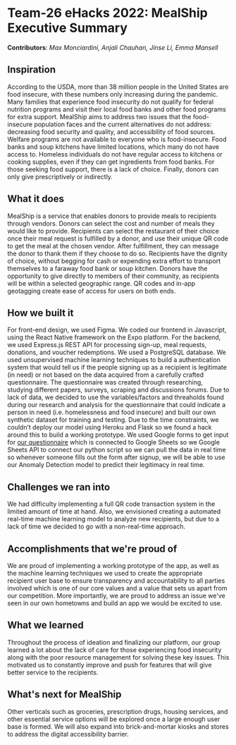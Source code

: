 # Team-26 eHacks 2022: MealShip Executive Summary

**Contributors**: 
*Max Monciardini, Anjali Chauhan, Jinse Li, Emma Mansell*

## Inspiration
According to the USDA, more than 38 million people in the United States are food insecure, with these numbers only increasing during the pandemic. Many families that experience food insecurity do not qualify for federal nutrition programs and visit their local food banks and other food programs for extra support. MealShip aims to address two issues that the food-insecure population faces and the current alternatives do not address: decreasing food security and quality, and accessibility of food sources. Welfare programs are not available to everyone who is food-insecure. Food banks and soup kitchens have limited locations, which many do not have access to. Homeless individuals do not have regular access to kitchens or cooking supplies, even if they can get ingredients from food banks. For those seeking food support, there is a lack of choice. Finally, donors can only give prescriptively or indirectly.

## What it does
MealShip is a service that enables donors to provide meals to recipients through vendors. Donors can select the cost and number of meals they would like to provide. Recipients can select the restaurant of their choice once their meal request is fulfilled by a donor, and use their unique QR code to get the meal at the chosen vendor. After fulfillment, they can message the donor to thank them if they choose to do so. Recipients have the dignity of choice, without begging for cash or expending extra effort to transport themselves to a faraway food bank or soup kitchen. Donors have the opportunity to give directly to members of their community, as recipients will be within a selected geographic range. QR codes and in-app geotagging create ease of access for users on both ends.

## How we built it
For front-end design, we used Figma. We coded our frontend in Javascript, using the React Native framework on the Expo platform. For the backend, we used Express.js REST API for processing sign-up, meal requests, donations, and voucher redemptions. We used a PostgreSQL database. We used unsupervised machine learning techniques to build a authentication system that would tell us if the people signing up as a recipient is legitimate (in need) or not based on the data acquired from a carefully crafted questionnaire. The questionnaire was created through researching, studying different papers, surveys, scraping and discussions forums. Due to lack of data, we decided to use the variables/factors and threaholds found during our research and analysis for the questionnaire that could indicate a person in need (i.e. homelessness and food insecure) and built our own synthetic dataset for training and testing. Due to the time constraints, we couldn’t deploy our model using Heroku and Flask so we found a hack around this to build a working prototype. We used Google forms to get input for [our questionnaire](https://docs.google.com/forms/d/e/1FAIpQLSdHwUqSJlbQrR68ndqmmmAClYNhVNTSg1sOqMQGaYFajv9PRA/viewform) which is connected to Google Sheets so we Google Sheets API to connect our python script so we can pull the data in real time so whenever someone fills out the form after signup, we will be able to use our Anomaly Detection model to predict their legitimacy in real time.

## Challenges we ran into
We had difficulty implementing a full QR code transaction system in the limited amount of time at hand. Also, we envisioned creating a automated real-time machine learning model to analyze new recipients, but due to a lack of time we decided to go with a non-real-time approach.

## Accomplishments that we're proud of
We are proud of implementing a working prototype of the app, as well as the machine learning techniques we used to create the appropriate recipient user base to ensure transparency and accountability to all parties involved which is one of our core values and a value that sets us apart from our competition. More importantly, we are proud to address an issue we've seen in our own hometowns and build an app we would be excited to use.

## What we learned
Throughout the process of ideation and finalizing our platform, our group learned a lot about the lack of care for those experiencing food insecurity along with the poor resource management for solving these key issues. This motivated us to constantly improve and push for features that will give better service to the recipients. 

## What's next for MealShip
Other verticals such as groceries, prescription drugs, housing services, and other essential service options will be explored once a large enough user base is formed. We will also expand into brick-and-mortar kiosks and stores to address the digital accessibility barrier.
